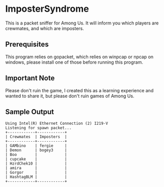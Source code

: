 # ImposterSyndrome
This is a packet sniffer for Among Us. It will inform you which players are crewmates, and which are imposters.

## Prerequisites
This program relies on gopacket, which relies on winpcap or npcap on windows, please install one of those before running this program.

## Important Note
Please don't ruin the game, I created this as a learning experience and wanted to share it, but please don't ruin games of Among Us.

## Sample Output
```
Using Intel(R) Ethernet Connection (2) I219-V
Listening for spawn packet...
+------------+------------+
| Crewmates  | Imposters  |
+------------+------------+
| GAMbino    | fergie     |
| Demon      | bogey3     |
| Boo        |            |
| cupcake    |            |
| HzrdChek10 |            |
| amira      |            |
| Gorgor     |            |
| HashtagBLM |            |
+------------+------------+
```
